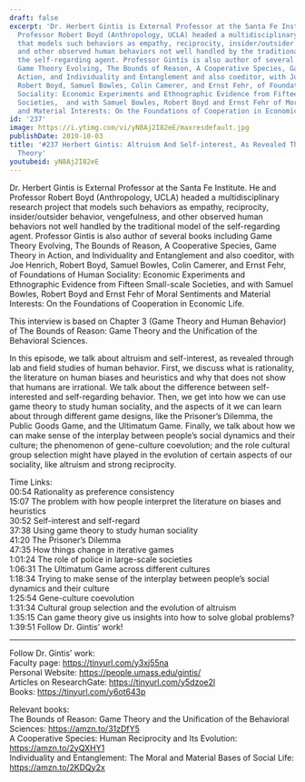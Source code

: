 ```yaml
---
draft: false
excerpt: 'Dr. Herbert Gintis is External Professor at the Santa Fe Institute. He and
  Professor Robert Boyd (Anthropology, UCLA) headed a multidisciplinary research project
  that models such behaviors as empathy, reciprocity, insider/outsider behavior, vengefulness,
  and other observed human behaviors not well handled by the traditional model of
  the self-regarding agent. Professor Gintis is also author of several books including
  Game Theory Evolving, The Bounds of Reason, A Cooperative Species, Game Theory in
  Action, and Individuality and Entanglement and also coeditor, with Joe Henrich,
  Robert Boyd, Samuel Bowles, Colin Camerer, and Ernst Fehr, of Foundations of Human
  Sociality: Economic Experiments and Ethnographic Evidence from Fifteen Small-scale
  Societies,  and with Samuel Bowles, Robert Boyd and Ernst Fehr of Moral Sentiments
  and Material Interests: On the Foundations of Cooperation in Economic Life. '
id: '237'
image: https://i.ytimg.com/vi/yN8Aj2I82eE/maxresdefault.jpg
publishDate: 2019-10-03
title: '#237 Herbert Gintis: Altruism And Self-interest, As Revealed Through Game
  Theory'
youtubeid: yN8Aj2I82eE
---
```

Dr. Herbert Gintis is External Professor at the Santa Fe Institute. He and Professor Robert Boyd (Anthropology, UCLA) headed a multidisciplinary research project that models such behaviors as empathy, reciprocity, insider/outsider behavior, vengefulness, and other observed human behaviors not well handled by the traditional model of the self-regarding agent. Professor Gintis is also author of several books including Game Theory Evolving, The Bounds of Reason, A Cooperative Species, Game Theory in Action, and Individuality and Entanglement and also coeditor, with Joe Henrich, Robert Boyd, Samuel Bowles, Colin Camerer, and Ernst Fehr, of Foundations of Human Sociality: Economic Experiments and Ethnographic Evidence from Fifteen Small-scale Societies,  and with Samuel Bowles, Robert Boyd and Ernst Fehr of Moral Sentiments and Material Interests: On the Foundations of Cooperation in Economic Life. 

This interview is based on Chapter 3 (Game Theory and Human Behavior) of The Bounds of Reason: Game Theory and the Unification of the Behavioral Sciences.

In this episode, we talk about altruism and self-interest, as revealed through lab and field studies of human behavior. First, we discuss what is rationality, the literature on human biases and heuristics and why that does not show that humans are irrational. We talk about the difference between self-interested and self-regarding behavior. Then, we get into how we can use game theory to study human sociality, and the aspects of it we can learn about through different game designs, like the Prisoner’s Dilemma, the Public Goods Game, and the Ultimatum Game. Finally, we talk about how we can make sense of the interplay between people’s social dynamics and their culture; the phenomenon of gene-culture coevolution; and the role cultural group selection might have played in the evolution of certain aspects of our sociality, like altruism and strong reciprocity.

Time Links:  
00:54  Rationality as preference consistency  
15:07  The problem with how people interpret the literature on biases and heuristics  
30:52  Self-interest and self-regard  
37:38  Using game theory to study human sociality  
41:20  The Prisoner’s Dilemma  
47:35  How things change in iterative games  
1:01:24  The role of police in large-scale societies  
1:06:31  The Ultimatum Game across different cultures  
1:18:34  Trying to make sense of the interplay between people’s social dynamics and their culture  
1:25:54  Gene-culture coevolution  
1:31:34  Cultural group selection and the evolution of altruism  
1:35:15  Can game theory give us insights into how to solve global problems?  
1:39:51  Follow Dr. Gintis’ work!

---

Follow Dr. Gintis’ work:  
Faculty page: https://tinyurl.com/y3xj55na  
Personal Website: https://people.umass.edu/gintis/  
Articles on ResearchGate: https://tinyurl.com/y5dzoe2l  
Books: https://tinyurl.com/y6ot643p

Relevant books:  
The Bounds of Reason: Game Theory and the Unification of the Behavioral Sciences: https://amzn.to/31zDfY5  
A Cooperative Species: Human Reciprocity and Its Evolution: https://amzn.to/2yQXHY1  
Individuality and Entanglement: The Moral and Material Bases of Social Life: https://amzn.to/2KDQy2x
